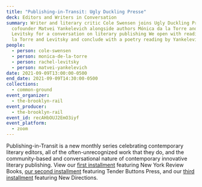 ```yaml
---
title: "Publishing-in-Transit: Ugly Duckling Presse"
deck: Editors and Writers in Conversation
summary: Writer and literary critic Cole Swensen joins Ugly Duckling Presse
  cofounder Matvei Yankelevich alongside authors Mónica da la Torre and Rachel
  Levitsky for a conversation on literary publishing We open with readings by da
  la Torre and Levitsky and conclude with a poetry reading by Yankelevich.
people:
  - person: cole-swensen
  - person: monica-de-la-torre
  - person: rachel-levitsky
  - person: matvei-yankelevich
date: 2021-09-09T13:00:00-0500
end_date: 2021-09-09T14:30:00-0500
collections:
  - common-ground
event_organizer:
  - the-brooklyn-rail
event_producer:
  - the-brooklyn-rail
event_id: recAHbOUJ2EmO3iyf
event_platform:
  - zoom
---
```

Publishing-in-Transit is a new monthly series celebrating contemporary literary editors, all of the often-unrecognized work that they do, and the community-based and conversational nature of contemporary innovative literary publishing. View our [first installment](https://brooklynrail.org/events/2021/06/10/publishing-in-transit-new-york-review-of-books/) featuring New York Review Books, [our second installment](https://brooklynrail.org/events/2021/07/01/publishing-in-transit-tender-buttons-press/) featuring Tender Buttons Press, and our [third installment](https://brooklynrail.org/events/2021/08/12/publishing-in-transit-new-directions/) featuring New Directions.